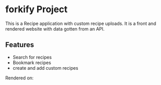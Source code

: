 # forkify Project

This is a Recipe application with custom recipe uploads. It is a front and rendered website with data gotten from an API.

## Features

- Search for recipes
- Bookmark recipes
- create and add custom recipes

Rendered on:

